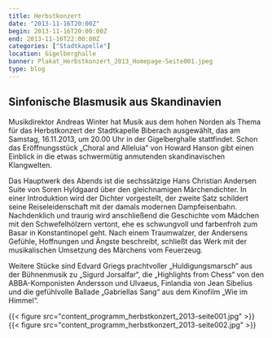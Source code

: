 ```yaml
---
title: Herbstkonzert
date: "2013-11-16T20:00Z"
begin: 2013-11-16T20:00:00Z
end: 2013-11-16T22:00:00Z
categories: ["Stadtkapelle"]
location: Gigelberghalle
banner: Plakat_Herbstkonzert_2013_Homepage-Seite001.jpeg
type: blog
---
```

## Sinfonische Blasmusik aus Skandinavien

Musikdirektor Andreas Winter hat Musik aus dem hohen Norden als Thema für das Herbstkonzert der Stadtkapelle Biberach ausgewählt, das am Samstag, 16.11.2013, um 20.00 Uhr in der Gigelberghalle stattfindet. Schon das Eröffnungsstück „Choral and Alleluia“ von Howard Hanson gibt einen Einblick in die etwas schwermütig anmutenden skandinavischen Klangwelten.

Das Hauptwerk des Abends ist die sechssätzige Hans Christian Andersen Suite von Soren Hyldgaard über den gleichnamigen Märchendichter. In einer Introduktion wird der Dichter vorgestellt, der zweite Satz schildert seine Reiseleidenschaft mit der damals modernen Dampfeisenbahn. Nachdenklich und traurig wird anschließend die Geschichte vom Mädchen mit den Schwefelhölzern vertont, ehe es schwungvoll und farbenfroh zum Basar in Konstantinopel geht. Nach einem Traumwalzer, der Andersens Gefühle, Hoffnungen und Ängste beschreibt, schließt das Werk mit der musikalischen Umsetzung des Märchens vom Feuerzeug.

Weitere Stücke sind Edvard Griegs prachtvoller „Huldigungsmarsch“ aus der Bühnenmusik zu „Sigurd Jorsalfar“, die „Highlights from Chess“ von den ABBA-Komponisten Andersson und Ulvaeus, Finlandia von Jean Sibelius und die gefühlvolle Ballade „Gabriellas Sang“ aus dem Kinofilm „Wie im Himmel“.

{{< figure src="content_programm_herbstkonzert_2013-seite001.jpg" >}}
{{< figure src="content_programm_herbstkonzert_2013-seite002.jpg" >}}
